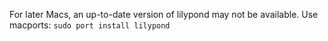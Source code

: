 For later Macs, an up-to-date version of lilypond may not be available. Use macports:
`sudo port install lilypond`

